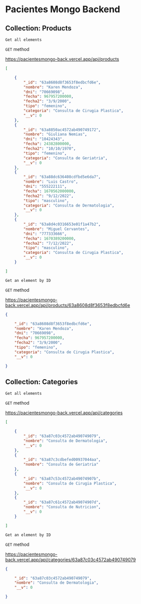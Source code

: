 # Pacientes Mongo Backend

## Collection: Products

`Get all elements`

`GET` method

https://pacientesmongo-back.vercel.app/api/products

```json
[

    {
        "_id": "63a8608d8f3653f8edbcfd6e",
        "nombre": "Karen Mendoza",
        "dni": "70669098",
        "fecha": 967957200000,
        "fecha2": "3/9/2000",
        "tipo": "femenino",
        "categoria": "Consulta de Cirugia Plastica",
        "__v": 0
    },
    {
        "_id": "63a8850ac4572ab490749172",
        "nombre": "Giuliana Nemias",
        "dni": "10424343",
        "fecha": 24382800000,
        "fecha2": "10/10/1970",
        "tipo": "femenino",
        "categoria": "Consulta de Geriatria",
        "__v": 0
    },
    {
        "_id": "63a88dc636408cdfbd5e6da7",
        "nombre": "Luis Castro",
        "dni": "555222111",
        "fecha": 1670562000000,
        "fecha2": "9/12/2022",
        "tipo": "masculino",
        "categoria": "Consulta de Dermatologia",
        "__v": 0
    },
    {
        "_id": "63a8d4c0316653e01f1a47b2",
        "nombre": "Miguel Cervantes",
        "dni": "777333666",
        "fecha": 1670389200000,
        "fecha2": "7/12/2022",
        "tipo": "masculino",
        "categoria": "Consulta de Cirugia Plastica",
        "__v": 0
    }

]
```

`Get an element by ID`

`GET` method

https://pacientesmongo-back.vercel.app/api/products/63a8608d8f3653f8edbcfd6e

```json
{

    "_id": "63a8608d8f3653f8edbcfd6e",
    "nombre": "Karen Mendoza",
    "dni": "70669098",
    "fecha": 967957200000,
    "fecha2": "3/9/2000",
    "tipo": "femenino",
    "categoria": "Consulta de Cirugia Plastica",
    "__v": 0

}
```

## Collection: Categories

`Get all elements`

`GET` method

https://pacientesmongo-back.vercel.app/api/categories

```json
[

    {
        "_id": "63a87c03c4572ab490749079",
        "nombre": "Consulta de Dermatologia",
        "__v": 0
    },
    {
        "_id": "63a87c3cdbefed00937044aa",
        "nombre": "Consulta de Geriatria"
    },
    {
        "_id": "63a87c53c4572ab49074907b",
        "nombre": "Consulta de Cirugia Plastica",
        "__v": 0
    },
    {
        "_id": "63a87c61c4572ab49074907d",
        "nombre": "Consulta de Nutricion",
        "__v": 0
    }

]
```

`Get an element by ID`

`GET` method

https://pacientesmongo-back.vercel.app/api/categories/63a87c03c4572ab490749079

```json
{

    "_id": "63a87c03c4572ab490749079",
    "nombre": "Consulta de Dermatologia",
    "__v": 0

}
```
